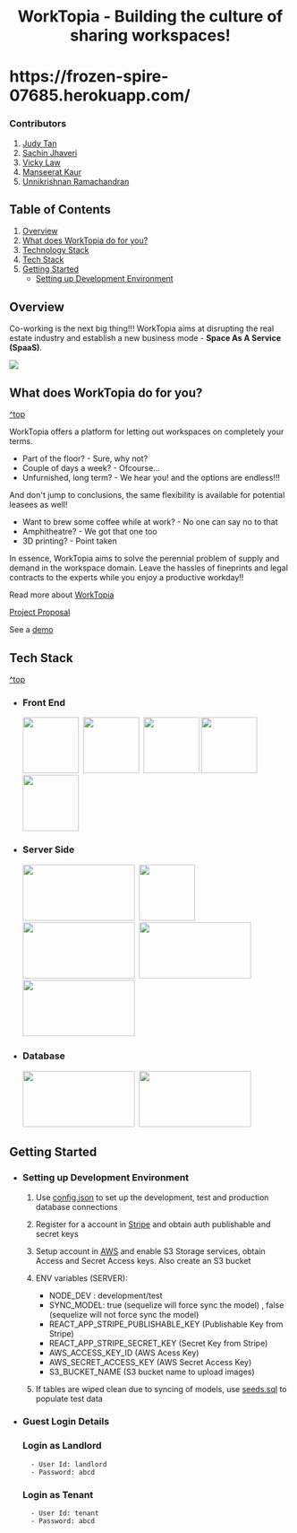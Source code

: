 <h1 align="center">WorkTopia - Building the culture of sharing workspaces!<h1>
https://frozen-spire-07685.herokuapp.com/

### Contributors

1. [Judy Tan](https://github.com/jt0398)
2. [Sachin Jhaveri](https://github.com/sachin796)
3. [Vicky Law](https://github.com/vlaw1217)
4. [Manseerat Kaur](https://github.com/seeratsidhu)
5. [Unnikrishnan Ramachandran](https://github.com/unnikrishnan-r)



## Table of Contents
1. [Overview](#Overview)
2. [What does WorkTopia do for you?](#What-does-WorkTopia-do-for-you?)
3. [Technology Stack](#Technology-Stack)
4. [Tech Stack](#tech-stack)
5. [Getting Started](#getting-started)
    - [Setting up Development Environment](#setting-up-dev)

## Overview 

Co-working is the next big thing!!! WorkTopia aims at disrupting the real estate industry and establish a new business mode - **Space As A Service (SpaaS)**.

![](https://assets-global.website-files.com/5b0eb78d23154b82952ae4b1/5cd5a39342c8b562267c64b5_cwgrowthstudy-01.png)

## What does WorkTopia do for you?
[^top](#table-of-contents)

WorkTopia offers a platform for letting out workspaces on completely your terms.

- Part of the floor? - Sure, why not?
- Couple of days a week? - Ofcourse...
- Unfurnished, long term? - We hear you!
  and the options are endless!!!

And don't jump to conclusions, the same flexibility is available for potential leasees as well!

- Want to brew some coffee while at work? - No one can say no to that
- Amphitheatre? - We got that one too
- 3D printing? - Point taken

In essence, WorkTopia aims to solve the perennial problem of supply and demand in the workspace domain.
Leave the hassles of fineprints and legal contracts to the experts while you enjoy a productive workday!!

Read more about [WorkTopia](https://docs.google.com/presentation/d/1OFudiB5juLJJPnSSshA1n2ZsBayK_iOFlRZcMc0DU7E/edit#slide=id.g7949ea32d0_1_81)

[Project Proposal](WorkTopia_Project_Proposal.md)

See a [demo](https://youtu.be/_7nJGRfqWGw)


## Tech Stack
[^top](#table-of-contents)

- ### Front End

   <img src="https://encrypted-tbn0.gstatic.com/images?q=tbn:ANd9GcR8XImA7fcTYFk81l7IUpQqnx9R3Ae1d_QLEkBgzhj0x1tP8e7H&s" width="100" height="100"> 
   <img src="https://github.com/unnikrishnan-r/food-bank/blob/master/public/img/html.png?raw=true" width="100" height="100"> 
   <img src="https://github.com/unnikrishnan-r/food-bank/blob/master/public/img/css.png?raw=true" width="100" height="100">
   <img src="https://github.com/unnikrishnan-r/food-bank/blob/master/public/img/jquery.png?raw=true" width="100" height="100"> 
   <img src="https://github.com/unnikrishnan-r/food-bank/blob/master/public/img/bootstrap.png?raw=true" width="100" height="100">

- ### Server Side

    <img src="https://github.com/unnikrishnan-r/food-bank/blob/master/public/img/npm.png?raw=true" width="200" height="100"> 
    <img src="https://github.com/unnikrishnan-r/food-bank/blob/master/public/img/moemnt.png?raw=true" width="100" height="100"> 
    <img src="https://github.com/unnikrishnan-r/food-bank/blob/master/public/img/express.png?raw=true" width="200" height="100"> 
    <img src="https://d1o2okarmduwny.cloudfront.net/wp-content/uploads/2015/02/amazon-s3_preview.png" width="200" height="100"> 
    <img src="https://icon-library.net/images/stripe-icon/stripe-icon-18.jpg" width="200" height="100"> 

- ### Database
    <img src="https://github.com/unnikrishnan-r/food-bank/blob/master/public/img/sequelize.png?raw=true" width="200" height="100"> 
    <img src="https://github.com/unnikrishnan-r/food-bank/blob/master/public/img/mysql.png?raw=true" width="200" height="100"> 


## Getting Started

- ### Setting up Development Environment
    1. Use [config.json](./server/config/config.json) to set up the development, test and production database connections
    2. Register for a account in [Stripe](https://stripe.com/en-ca) and obtain auth publishable and secret keys
    3. Setup account in [AWS](https://aws.amazon.com/s3/) and enable S3 Storage services, obtain Access and Secret Access keys. Also create an S3 bucket 
    3. ENV variables (SERVER):
        - NODE_DEV : development/test
        - SYNC_MODEL: true (sequelize will force sync the model) , false (sequelize will not force sync the model)
        - REACT_APP_STRIPE_PUBLISHABLE_KEY (Publishable Key from Stripe)
        - REACT_APP_STRIPE_SECRET_KEY (Secret Key from Stripe)
        - AWS_ACCESS_KEY_ID (AWS Acess Key)
        - AWS_SECRET_ACCESS_KEY (AWS Secret Access Key)
        - S3_BUCKET_NAME (S3 bucket name to upload images)

    4. If tables are wiped clean due to syncing of models, use [seeds.sql](./server/helpers/seeds.sql) to populate test data

- ### Guest Login Details
    ### Login as Landlord
        - User Id: landlord
        - Password: abcd
    ### Login as Tenant
        - User Id: tenant
        - Password: abcd

